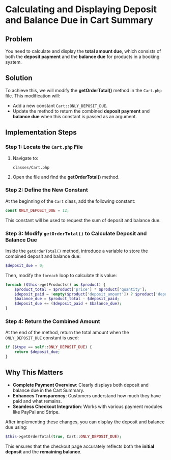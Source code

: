 # Calculating and Displaying Deposit and Balance Due in Cart Summary

## Problem
You need to calculate and display the **total amount due**, which consists of both the **deposit payment** and the **balance due** for products in a booking system.

## Solution
To achieve this, we will modify the **getOrderTotal()** method in the `Cart.php` file. This modification will:
- Add a new constant `Cart::ONLY_DEPOSIT_DUE`.
- Update the method to return the combined **deposit payment** and **balance due** when this constant is passed as an argument.

## Implementation Steps

### Step 1: Locate the `Cart.php` File
1. Navigate to:
   ```
   classes/Cart.php
   ```
2. Open the file and find the **getOrderTotal()** method.

### Step 2: Define the New Constant
At the beginning of the `Cart` class, add the following constant:
```php
const ONLY_DEPOSIT_DUE = 12;
```
This constant will be used to request the sum of deposit and balance due.

### Step 3: Modify `getOrderTotal()` to Calculate Deposit and Balance Due
Inside the `getOrderTotal()` method, introduce a variable to store the combined deposit and balance due:
```php
$deposit_due = 0;
```
Then, modify the `foreach` loop to calculate this value:
```php
foreach ($this->getProducts() as $product) {
    $product_total = $product['price'] * $product['quantity'];
    $deposit_paid = !empty($product['deposit_amount']) ? $product['deposit_amount'] * $product['quantity'] : 0;
    $balance_due = $product_total - $deposit_paid;
    $deposit_due += ($deposit_paid + $balance_due);
}
```
### Step 4: Return the Combined Amount
At the end of the method, return the total amount when the `ONLY_DEPOSIT_DUE` constant is used:
```php
if ($type == self::ONLY_DEPOSIT_DUE) {
    return $deposit_due;
}
```

## Why This Matters
- **Complete Payment Overview**: Clearly displays both deposit and balance due in the Cart Summary.
- **Enhances Transparency**: Customers understand how much they have paid and what remains.
- **Seamless Checkout Integration**: Works with various payment modules like PayPal and Stripe.

After implementing these changes, you can display the deposit and balance due using:
```php
$this->getOrderTotal(true, Cart::ONLY_DEPOSIT_DUE);
```
This ensures that the checkout page accurately reflects both the **initial deposit** and the **remaining balance**.
